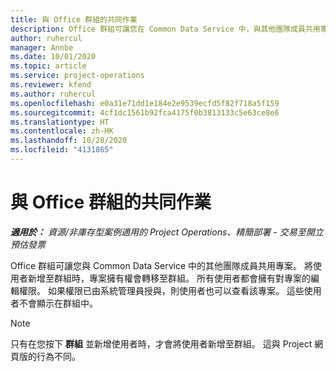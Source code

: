 ```yaml
---
title: 與 Office 群組的共同作業
description: Office 群組可讓您在 Common Data Service 中，與其他團隊成員共用專案。
author: ruhercul
manager: Annbe
ms.date: 10/01/2020
ms.topic: article
ms.service: project-operations
ms.reviewer: kfend
ms.author: ruhercul
ms.openlocfilehash: e0a31e71dd1e184e2e9539ecfd5f82f718a5f159
ms.sourcegitcommit: 4cf1dc1561b92fca4175f0b3813133c5e63ce8e6
ms.translationtype: HT
ms.contentlocale: zh-HK
ms.lasthandoff: 10/28/2020
ms.locfileid: "4131865"
---
```

# <a name="collaboration-with-office-groups"></a>與 Office 群組的共同作業

_**適用於：** 資源/非庫存型案例適用的 Project Operations、精簡部署 - 交易至開立預估發票_

Office 群組可讓您與 Common Data Service 中的其他團隊成員共用專案。 將使用者新增至群組時，專案擁有權會轉移至群組。 所有使用者都會擁有對專案的編輯權限。 如果權限已由系統管理員授與，則使用者也可以查看該專案。 這些使用者不會顯示在群組中。

> [!NOTE] 
> 只有在您按下 **群組** 並新增使用者時，才會將使用者新增至群組。 這與 Project 網頁版的行為不同。 

